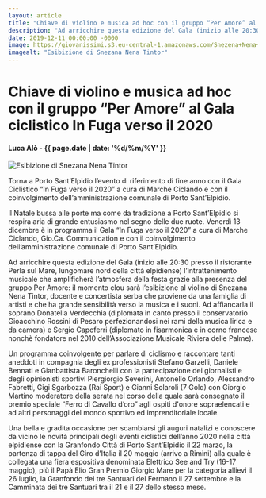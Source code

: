 ```yaml
---
layout: article
title: "Chiave di violino e musica ad hoc con il gruppo “Per Amore” al Gala ciclistico In Fuga verso il 2020"
description: "Ad arricchire questa edizione del Gala (inizio alle 20:30 presso il ristorante Perla sul Mare, lungomare nord della città elpidiense) l’intrattenimento musicale che amplificherà l’atmosfera della festa grazie alla presenza del gruppo Per Amore: il momento clou sarà l’esibizione al violino di Snezana Nena Tintor, docente e concertista serba che proviene da una famiglia di artisti e che ha grande sensibilità verso la musica e i suoni. Ad affiancarla il soprano Donatella Verdecchia (diplomata in canto presso il conservatorio Gioacchino Rossini di Pesaro perfezionandosi nei rami della musica lirica e da camera) e Sergio Capoferri (diplomato in fisarmonica e in corno francese nonchè fondatore nel 2010 dell’Associazione Musicale Riviera delle Palme)."
date: 2019-12-11 00:00:00 -0000
image: https://giovanissimi.s3.eu-central-1.amazonaws.com/Snezena+Nena+Tintor+al+violino.jpeg
imagealt: "Esibizione di Snezana Nena Tintor"
---
```


# Chiave di violino e musica ad hoc con il gruppo “Per Amore” al Gala ciclistico In Fuga verso il 2020

#### Luca Alò - {{ page.date | date: '%d/%m/%Y' }}

![Esibizione di Snezana Nena Tintor](https://giovanissimi.s3.eu-central-1.amazonaws.com/Snezena+Nena+Tintor+al+violino.jpeg)

Torna a Porto Sant’Elpidio l’evento di riferimento di fine anno con il Gala Ciclistico “In Fuga verso il 2020” a cura di Marche Ciclando e con il coinvolgimento dell’amministrazione comunale di Porto Sant’Elpidio.

Il Natale bussa alle porte ma come da tradizione a Porto Sant’Elpidio si respira aria di grande entusiasmo nel segno delle due ruote. Venerdì 13 dicembre è in programma il Gala “In Fuga verso il 2020” a cura di Marche Ciclando, Gio.Ca. Communication e con il coinvolgimento dell’amministrazione comunale di Porto Sant’Elpidio.

Ad arricchire questa edizione del Gala (inizio alle 20:30 presso il ristorante Perla sul Mare, lungomare nord della città elpidiense) l’intrattenimento musicale che amplificherà l’atmosfera della festa grazie alla presenza del gruppo Per Amore: il momento clou sarà l’esibizione al violino di Snezana Nena Tintor, docente e concertista serba che proviene da una famiglia di artisti e che ha grande sensibilità verso la musica e i suoni. Ad affiancarla il soprano Donatella Verdecchia (diplomata in canto presso il conservatorio Gioacchino Rossini di Pesaro perfezionandosi nei rami della musica lirica e da camera) e Sergio Capoferri (diplomato in fisarmonica e in corno francese nonchè fondatore nel 2010 dell’Associazione Musicale Riviera delle Palme).

Un programma coinvolgente per parlare di ciclismo e raccontare tanti aneddoti in compagnia degli ex professionisti Stefano Garzelli, Daniele Bennati e Gianbattista Baronchelli con la partecipazione dei giornalisti e degli opinionisti sportivi Piergiorgio Severini, Antonello Orlando, Alessandro Fabretti, Gigi Sgarbozza (Rai Sport) e Gianni Solaroli (7 Gold) con Giorgio Martino moderatore della serata nel corso della quale sarà consegnato il premio speciale “Ferro di Cavallo d’oro” agli ospiti d'onore sopraelencati e ad altri personaggi del mondo sportivo ed imprenditoriale locale.

Una bella e gradita occasione per scambiarsi gli auguri natalizi e conoscere da vicino le novità principali degli eventi ciclistici dell’anno 2020 nella città elpidiense con la Granfondo Città di Porto Sant’Elpidio il 22 marzo, la partenza di tappa del Giro d’Italia il 20 maggio (arrivo a Rimini) alla quale è collegata una fiera espositiva denominata Elettrico See and Try (16-17 maggio), più il Papà Elio Gran Premio Giorgio Mare per la categoria allievi il 26 luglio, la Granfondo dei tre Santuari del Fermano il 27 settembre e la Camminata dei tre Santuari tra il 21 e il 27 dello stesso mese.